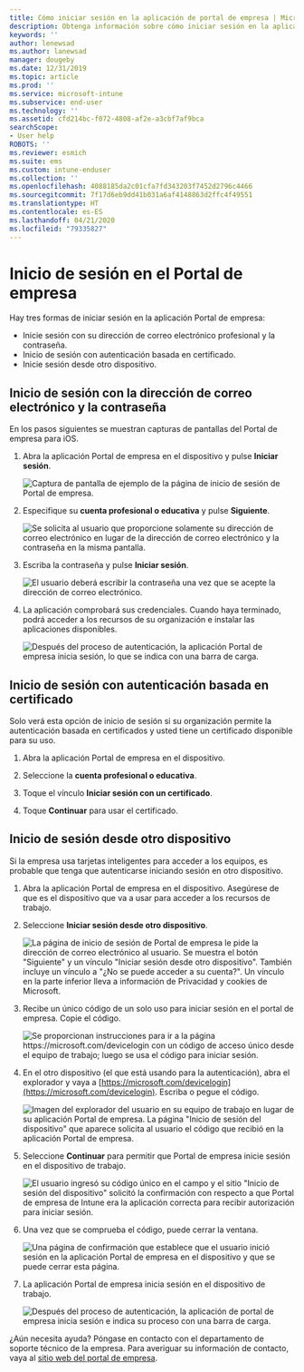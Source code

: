 ```yaml
---
title: Cómo iniciar sesión en la aplicación de portal de empresa | Microsoft Docs
description: Obtenga información sobre cómo iniciar sesión en la aplicación Portal de empresa en distintas plataformas.
keywords: ''
author: lenewsad
ms.author: lanewsad
manager: dougeby
ms.date: 12/31/2019
ms.topic: article
ms.prod: ''
ms.service: microsoft-intune
ms.subservice: end-user
ms.technology: ''
ms.assetid: cfd214bc-f072-4808-af2e-a3cbf7af9bca
searchScope:
- User help
ROBOTS: ''
ms.reviewer: esmich
ms.suite: ems
ms.custom: intune-enduser
ms.collection: ''
ms.openlocfilehash: 4088185da2c01cfa7fd343203f7452d2796c4466
ms.sourcegitcommit: 7f17d6eb9dd41b031a6af4148863d2ffc4f49551
ms.translationtype: HT
ms.contentlocale: es-ES
ms.lasthandoff: 04/21/2020
ms.locfileid: "79335827"
---
```

# <a name="sign-in-to-company-portal"></a>Inicio de sesión en el Portal de empresa  

Hay tres formas de iniciar sesión en la aplicación Portal de empresa:

* Inicie sesión con su dirección de correo electrónico profesional y la contraseña.  
* Inicio de sesión con autenticación basada en certificado.  
* Inicie sesión desde otro dispositivo.    


## <a name="sign-in-with-your-email-address-and-password"></a>Inicio de sesión con la dirección de correo electrónico y la contraseña
En los pasos siguientes se muestran capturas de pantallas del Portal de empresa para iOS.  

1. Abra la aplicación Portal de empresa en el dispositivo y pulse **Iniciar sesión**.  

   ![Captura de pantalla de ejemplo de la página de inicio de sesión de Portal de empresa.](./media/intune-ios-cp-signin-1908.png)


2. Especifique su **cuenta profesional o educativa** y pulse **Siguiente**.

   ![Se solicita al usuario que proporcione solamente su dirección de correo electrónico en lugar de la dirección de correo electrónico y la contraseña en la misma pantalla.](./media/cp_ios_aad_signin_after_1804_002.png)

3. Escriba la contraseña y pulse **Iniciar sesión**.

   ![El usuario deberá escribir la contraseña una vez que se acepte la dirección de correo electrónico.](./media/cp_ios_aad_signin_after_1804_003.png)

4. La aplicación comprobará sus credenciales. Cuando haya terminado, podrá acceder a los recursos de su organización e instalar las aplicaciones disponibles.  

   ![Después del proceso de autenticación, la aplicación Portal de empresa inicia sesión, lo que se indica con una barra de carga.](./media/cp_ios_aad_signin_after_1804_004.png)

## <a name="sign-in-with-certificate-based-authentication"></a>Inicio de sesión con autenticación basada en certificado
Solo verá esta opción de inicio de sesión si su organización permite la autenticación basada en certificados y usted tiene un certificado disponible para su uso.  

1. Abra la aplicación Portal de empresa en el dispositivo.  

2. Seleccione la **cuenta profesional o educativa**.  

3. Toque el vínculo **Iniciar sesión con un certificado**.  

4. Toque **Continuar** para usar el certificado.  

## <a name="sign-in-from-another-device"></a>Inicio de sesión desde otro dispositivo

Si la empresa usa tarjetas inteligentes para acceder a los equipos, es probable que tenga que autenticarse iniciando sesión en otro dispositivo.  

1. Abra la aplicación Portal de empresa en el dispositivo. Asegúrese de que es el dispositivo que va a usar para acceder a los recursos de trabajo.       

1. Seleccione **Iniciar sesión desde otro dispositivo**.  

   ![La página de inicio de sesión de Portal de empresa le pide la dirección de correo electrónico al usuario.  Se muestra el botón "Siguiente" y un vínculo "Iniciar sesión desde otro dispositivo". También incluye un vínculo a "¿No se puede acceder a su cuenta?". Un vínculo en la parte inferior lleva a información de Privacidad y cookies de Microsoft.](./media/cp_ios_aad_signin_after_1804_005.png)

2. Recibe un único código de un solo uso para iniciar sesión en el portal de empresa. Copie el código.

   ![Se proporcionan instrucciones para ir a la página https://microsoft.com/devicelogin con un código de acceso único desde el equipo de trabajo; luego se usa el código para iniciar sesión.](./media/cp_ios_aad_signin_after_1804_006.png)

3. En el otro dispositivo (el que está usando para la autenticación), abra el explorador y vaya a [https://microsoft.com/devicelogin](https://microsoft.com/devicelogin). Escriba o pegue el código.  

   ![Imagen del explorador del usuario en su equipo de trabajo en lugar de su aplicación Portal de empresa. La página "Inicio de sesión del dispositivo" que aparece solicita al usuario el código que recibió en la aplicación Portal de empresa.](../fundamentals/media/whats-new-app-ui/cp_ios_aad_signin_from_another_device_after_1704_004.png)

4. Seleccione __Continuar__ para permitir que Portal de empresa inicie sesión en el dispositivo de trabajo.   

   ![El usuario ingresó su código único en el campo y el sitio "Inicio de sesión del dispositivo" solicitó la confirmación con respecto a que Portal de empresa de Intune era la aplicación correcta para recibir autorización para iniciar sesión.](../fundamentals/media/whats-new-app-ui/cp_ios_aad_signin_from_another_device_after_1704_005.png) 

5. Una vez que se comprueba el código, puede cerrar la ventana.  

   ![Una página de confirmación que establece que el usuario inició sesión en la aplicación Portal de empresa en el dispositivo y que se puede cerrar esta página.](../fundamentals/media/whats-new-app-ui/cp_ios_aad_signin_from_another_device_after_1704_006.png)

6. La aplicación Portal de empresa inicia sesión en el dispositivo de trabajo.  

   ![Después del proceso de autenticación, la aplicación de portal de empresa inicia sesión e indica su proceso con una barra de carga.](./media/cp_ios_aad_signin_after_1804_007.png)

¿Aún necesita ayuda? Póngase en contacto con el departamento de soporte técnico de la empresa. Para averiguar su información de contacto, vaya al [sitio web del portal de empresa](https://go.microsoft.com/fwlink/?linkid=2010980).  
